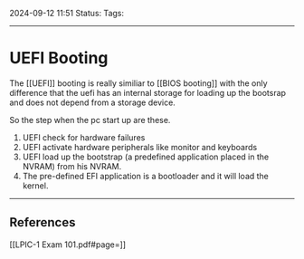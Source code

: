 2024-09-12 11:51
Status:
Tags:
___
# UEFI Booting

The [[UEFI]] booting is really similiar to [[BIOS booting]] with the only difference that the uefi has an internal storage for loading up the bootsrap and does not depend from a storage device.

So the step when the pc start up are these.

1. UEFI check for hardware failures
2. UEFI activate hardware peripherals like monitor and keyboards
3. UEFI load up the bootstrap (a predefined application placed in the NVRAM) from his NVRAM.
4. The pre-defined EFI application is a bootloader and it will load the kernel.


___
## References
[[LPIC-1 Exam 101.pdf#page=]]